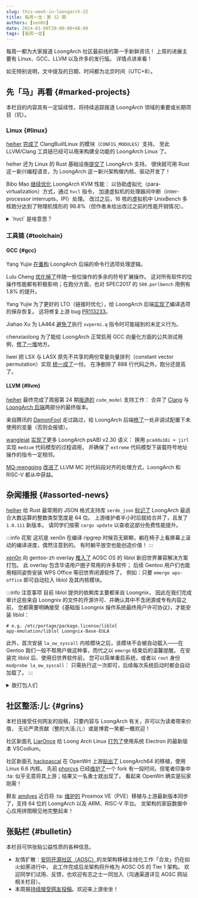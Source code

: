 ```yaml
---
slug: this-week-in-loongarch-32
title: 每周一龙：第 32 期
authors: [xen0n]
date: 2024-01-08T20:00:00+08:00
tags: [每周一龙]
---
```


每周一都为大家报道 LoongArch 社区最前线的第一手新鲜资讯！
上周的进展主要有 Linux、GCC、LLVM 以及许多的发行版。
详情点进来看！

<!-- truncate -->

如无特别说明，文中提及的日期、时间都为北京时间（UTC+8）。

## 先「马」再看 {#marked-projects}

本栏目的内容具有一定延续性，将持续追踪报道 LoongArch 领域的重要或长期项目（坑）。

### Linux {#linux}

[heiher] [完成了](https://github.com/ClangBuiltLinux/linux/issues/1884#issuecomment-1879564435)
ClangBuiltLinux 的模块（`CONFIG_MODULES`）支持。
至此 LLVM/Clang 工具链已经可以用来构建全功能的 LoongArch Linux 了。

heiher 还为 Linux 的 Rust 基础设施[提交了](https://lore.kernel.org/rust-for-linux/20240106065941.180796-1-wangrui@loongson.cn/)
LoongArch 支持。
很快就可用 Rust 这一新兴编程语言，为 LoongArch 这一新兴架构做内核、驱动开发了！

Bibo Mao [继续优化](https://lore.kernel.org/loongarch/20240108064056.232546-1-maobibo@loongson.cn/)
LoongArch KVM 性能：
以协助虚拟化（para-virtualization）方式，通过 `hvcl` 指令，
加速虚拟机的处理器间中断（inter-processor interrupts，IPI）处理。
改过之后，16 核的虚拟机中 UnixBench 多核跑分达到了物理机情形的 98.8%（但作者未给出改过之前的性能开销情况）。

<details>
<summary>`hvcl` 是啥意思？</summary>

从用法上看，`hvcl` 是 `HyperVisor CaLl` 的缩写，「监管调用」的意思：向虚拟机管理器（VM hypervisor）请求些什么。

这样一来，可能有的读者会琢磨了：为啥不像 `syscall` 一样，叫一个长一点但更完整的名字呢？
作为一个能够对最常用指令之一却取到 `pcaddu12i` 这样长的名字保持容忍的架构，
显然 `hypcall` 这种名字更达意，并且与常用指令 `syscall` 风格一致。
实则不然：在 `dbcl`（`DeBugger CaLl`，调试器调用；用来将下位机 CPU 放入调试模式）与 `hvcl` 之间，
`syscall` 反倒成了「异类」！

为了降低学习者的记忆负担，笔者以为命名上如果能做到一致，可能更加友好：
要么将 `dbcl` 与 `hvcl` 改成更达意的 `dbgcall` 与 `hypcall`，
要么将 `syscall` 改成更简练的 `sycl` 或 `sscl` 之类。
考虑到 `syscall` 是个常见单词了，不用背，那么前一种改法可能更受欢迎。
汇编代码的兼容性不会受影响，因为先前的名称一时半会:儿:不会被移除支持。

</details>

[heiher]: https://github.com/heiher

### 工具链 {#toolchain}

#### GCC {#gcc}

Yang Yujie [在重构](https://gcc.gnu.org/pipermail/gcc-patches/2024-January/642084.html)
LoongArch 后端的命令行选项处理逻辑。

Lulu Cheng [优化掉了](https://gcc.gnu.org/pipermail/gcc-patches/2024-January/641989.html)伴随一些位操作的多余的符号扩展操作。
这对所有软件的位操作性能都有积极影响；在跑分方面，也对 SPEC2017 的 `500.perlbench` 用例有 1.8% 的提升。

Yang Yujie 为了更好的 LTO（链接时优化），给 LoongArch 后端[实现了](https://gcc.gnu.org/pipermail/gcc-patches/2024-January/641930.html)编译选项的保存恢复。
这将修复上游 bug [PR113233](https://gcc.gnu.org/PR113233)。

Jiahao Xu 为 LA464 [避免了](https://gcc.gnu.org/pipermail/gcc-patches/2024-January/641889.html)执行
`xvpermi.q` 指令时可能碰到的未定义行为。

chenxiaolong 为了能给 LoongArch 正常启用 GCC 向量化方面的公共测试用例，[修了](https://gcc.gnu.org/pipermail/gcc-patches/2024-January/641868.html)[一堆](https://gcc.gnu.org/pipermail/gcc-patches/2024-January/641878.html)地方。

liwei 把 LSX 与 LASX 原先不共享的两份常量向量排列（constant vector permutation）实现
[统一成了](https://gcc.gnu.org/pipermail/gcc-patches/2023-December/641477.html)一份。
在净删除了 888 行代码之外，跑分还提高了。

#### LLVM {#llvm}

[heiher] 最终完成了周报第 24 期[报道的](./2023-11-13-this-week-in-loongarch-24.md#llvm) `code_model` 支持工作：
合并了 [Clang](https://github.com/llvm/llvm-project/pull/72078) 与
[LoongArch 后端](https://github.com/llvm/llvm-project/pull/72079)两部分的最终版本。

来自腾讯的 [DamonFool] 走过路过，给 LoongArch 后端[修了](https://github.com/llvm/llvm-project/commit/52d1397e38ee88b170585c9c824d08e6975890ca)一处非调试配置下未使用的变量（否则会报错）。

[wangleiat] [实现了](https://github.com/llvm/llvm-project/pull/76555)更多
LoongArch psABI v2.30 语义：
换用 `pcaddu18i + jirl` 实现 `medium` 代码模型的过程调用，
并确保了 `extreme` 代码模型下装载符号地址操作的指令一定相邻。

[MQ-mengqing] [改进了](https://github.com/llvm/llvm-project/pull/76552)
LLVM MC 对代码段对齐的处理方式，LoongArch 和 RISC-V 都从中获益。

[DamonFool]: https://github.com/DamonFool
[wangleiat]: https://github.com/wangleiat
[MQ-mengqing]: https://github.com/MQ-mengqing

## 杂闻播报 {#assorted-news}

[heiher] 给 Rust 最常用的 JSON 格式支持库 `serde_json`
[标记了](https://github.com/serde-rs/json/pull/1100)
LoongArch 最适合大数运算的整数类型宽度是 64 位。
上游维护者半小时后就给合并了，且发了 `1.0.111` 新版本。
请同学们按需 `cargo update` 以查收这部分免费性能提升。

:::info 花絮
这坑是 xen0n 在编译 ripgrep 时候百无聊赖，躺在椅子上看屏幕上滚动的编译进度，偶然注意到的。
有时躺平放空也能创造价值！
:::

[xen0n] 向 gentoo-zh overlay [推入了](https://github.com/microcai/gentoo-zh/pull/4109)
AOSC OS 的 liblol 新旧世界兼容解决方案打包。
此 overlay 包含华语用户圈子常用的许多软件；
后续 Gentoo 用户们也能用相同姿势安装 WPS Office 等旧世界闭源软件了。
例如：只要 `emerge wps-office` 即可自动拉入 liblol 及其内核模块。

:::info 注意事项
目前 liblol 提供的依赖库主要都来自 Loongnix，
因此在我们完成审计这些来自 Loongnix 的文件的开源许可、并确认其中不含闭源或专有内容之前，
您都需要明确接受《基础版 Loongnix 操作系统最终用户许可协议》，才能安装 liblol：

```
# e.g. /etc/portage/package.license/liblol
app-emulation/liblol Loongnix-Base-EULA
```

此外，首次安装 `la_ow_syscall` 内核模块之后，该模块不会被自动载入——在 Gentoo
我们一般不帮用户做这种事，而代之以 `emerge` 结束后的温馨提醒。
在安装完 liblol 后、使用旧世界软件前，
您可以简单重启系统，或者以 `root` 身份 `modprobe la_ow_syscall`：
只需执行这一次即可，后续每次系统启动时都会自动加载了。
:::

<details>
<summary>致打包人们</summary>

对旧世界软件包的标记方式是 `RDEPEND` 中的 `loong? ( virtual/loong-ow-compat )`
表达式。

需要注意：旧世界程序的动态链接依赖都是基于 liblol sysroot（`/opt/lol`）解析的，
而与宿主系统 libdir 无关。
这与 Gentoo 当下的 multilib 方案不同，反倒与几年前的 `emul-linux-x86-*` 大包神似；
因此大部分情况下，意在满足动态链接依赖的 `RDEPEND` 项，都不应当对 `loong` 适用。

打包人们可参考 [WPS Office 的打包做法](https://github.com/microcai/gentoo-zh/pull/4112)，
为其他旧世界软件打包。
提交前，记得简单测下软件功能：
如果 liblol sysroot 里缺依赖，可以[去 liblol 上游报告](https://github.com/shankerwangmiao/liblol/issues)。

后续，此打包工作（尤其是起到标记作用的 virtual 包）将进一步上游至 Gentoo 主源；
这将在 liblol 的 license 审计工作完成之后进行。

</details>

[xen0n]: https://github.com/xen0n

## 社区整活:儿: {#grins}

本栏目接受任何网友的投稿，只要内容与 LoongArch 有关，并可以为读者带来价值，
无论严肃贡献（整的大活:儿:）或是博君一笑都一概欢迎！

社区新面孔 [LiarOnce] 给 Loong Arch Linux [打包了](https://github.com/LiarOnce-LoongAL/vscodium-electron-loong64)使用系统 Electron 的最新版本 VSCodium。

[LiarOnce]: https://github.com/LiarOnce

社区新面孔 [hackpascal] 在 OpenWrt 上游[贴出了](https://github.com/openwrt/openwrt/pull/14357)
LoongArch64 的移植，使用 Linux 6.6 内核。
先前 [phorcys] 已经[维护了](https://github.com/phorcys/openwrt-loongarch)一个
fork 有一段时间，但笔者印象中 :ta: 似乎无意将其上游；结果又一名勇士就出现了。
看起来 OpenWrt 确实是玩家刚需！

[hackpascal]: https://github.com/hackpascal
[phorcys]: https://github.com/phorcys

群友 [amdyes][jiangcuo] 近日将 :ta: [维护的](https://github.com/jiangcuo/Proxmox-Port)
Proxmox VE（PVE）移植与上游最新版本同步了，支持 64 位的 LoongArch 以及 ARM、RISC-V 平台。
龙架构的家庭数据中心应用拼图眼见地完整起来！

[jiangcuo]: https://github.com/jiangcuo

## 张贴栏 {#bulletin}

本栏目可供张贴公益性质的各种信息。

* 友情扩散：[安同开源社区（AOSC）][aosc]的龙架构移植主线化工作「合龙」仍在如火如荼进行中，
  此工作完成后龙架构将升格为 AOSC OS 的 Tier 1 架构。
  欢迎同学们试用、反馈，也欢迎有志之士一同加入（沟通渠道详见 AOSC 网站相关栏目）。
* 本周报[持续接受网友投稿][call-for-submissions]。欢迎来上游坐坐！

[aosc]: https://aosc.io
[call-for-submissions]: https://github.com/loongson-community/areweloongyet/issues/16
